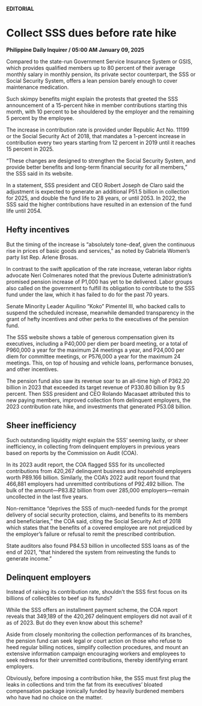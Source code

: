 **EDITORIAL**

# Collect SSS dues before rate hike

****Philippine Daily Inquirer / 05:00 AM January 09, 2025****

Compared to the state-run Government Service Insurance System or GSIS, which provides qualified members up to 80 percent of their average monthly salary in monthly pension, its private sector counterpart, the SSS or Social Security System, offers a lean pension barely enough to cover maintenance medication.

Such skimpy benefits might explain the protests that greeted the SSS announcement of a 15-percent hike in member contributions starting this month, with 10 percent to be shouldered by the employer and the remaining 5 percent by the employee.

The increase in contribution rate is provided under Republic Act No. 11199 or the Social Security Act of 2018, that mandates a 1-percent increase in contribution every two years starting from 12 percent in 2019 until it reaches 15 percent in 2025.

“These changes are designed to strengthen the Social Security System, and provide better benefits and long-term financial security for all members,” the SSS said in its website.

In a statement, SSS president and CEO Robert Joseph de Claro said the adjustment is expected to generate an additional P51.5 billion in collection for 2025, and double the fund life to 28 years, or until 2053. In 2022, the SSS said the higher contributions have resulted in an extension of the fund life until 2054.

## Hefty incentives

But the timing of the increase is “absolutely tone-deaf, given the continuous rise in prices of basic goods and services,” as noted by Gabriela Women’s party list Rep. Arlene Brosas.

In contrast to the swift application of the rate increase, veteran labor rights advocate Neri Colmenares noted that the previous Duterte administration’s promised pension increase of P1,000 has yet to be delivered. Labor groups also called on the government to fulfill its obligation to contribute to the SSS fund under the law, which it has failed to do for the past 70 years.

Senate Minority Leader Aquilino “Koko” Pimentel III, who backed calls to suspend the scheduled increase, meanwhile demanded transparency in the grant of hefty incentives and other perks to the executives of the pension fund.

The SSS website shows a table of generous compensation given its executives, including a P40,000 per diem per board meeting, or a total of P960,000 a year for the maximum 24 meetings a year, and P24,000 per diem for committee meetings, or P576,000 a year for the maximum 24 meetings. This, on top of housing and vehicle loans, performance bonuses, and other incentives.

The pension fund also saw its revenue soar to an all-time high of P362.20 billion in 2023 that exceeded its target revenue of P330.80 billion by 9.5 percent. Then SSS president and CEO Rolando Macasaet attributed this to new paying members, improved collection from delinquent employers, the 2023 contribution rate hike, and investments that generated P53.08 billion.

## Sheer inefficiency

Such outstanding liquidity might explain the SSS’ seeming laxity, or sheer inefficiency, in collecting from delinquent employers in previous years based on reports by the Commission on Audit (COA).

In its 2023 audit report, the COA flagged SSS for its uncollected contributions from 420,267 delinquent business and household employers worth P89.166 billion. Similarly, the COA’s 2022 audit report found that 466,881 employers had unremitted contributions of P92.492 billion. The bulk of the amount—P83.82 billion from over 285,000 employers—remain uncollected in the last five years.

Non-remittance “deprives the SSS of much-needed funds for the prompt delivery of social security protection, claims, and benefits to its members and beneficiaries,” the COA said, citing the Social Security Act of 2018 which states that the benefits of a covered employee are not prejudiced by the employer’s failure or refusal to remit the prescribed contribution.

State auditors also found P84.53 billion in uncollected SSS loans as of the end of 2021, “that hindered the system from reinvesting the funds to generate income.”

## Delinquent employers

Instead of raising its contribution rate, shouldn’t the SSS first focus on its billions of collectibles to beef up its funds?

While the SSS offers an installment payment scheme, the COA report reveals that 349,189 of the 420,267 delinquent employers did not avail of it as of 2023. But do they even know about this scheme?

Aside from closely monitoring the collection performances of its branches, the pension fund can seek legal or court action on those who refuse to heed regular billing notices, simplify collection procedures, and mount an extensive information campaign encouraging workers and employees to seek redress for their unremitted contributions, thereby identifying errant employers.

Obviously, before imposing a contribution hike, the SSS must first plug the leaks in collections and trim the fat from its executives’ bloated compensation package ironically funded by heavily burdened members who have had no choice on the matter.